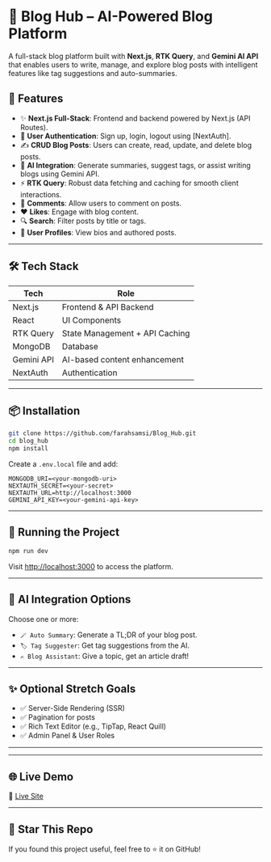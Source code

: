 # 📝 Blog Hub – AI-Powered Blog Platform

A full-stack blog platform built with **Next.js**, **RTK Query**, and **Gemini AI API** that enables users to write, manage, and explore blog posts with intelligent features like tag suggestions and auto-summaries.

## 🚀 Features

- ✨ **Next.js Full-Stack**: Frontend and backend powered by Next.js (API Routes).
- 🔐 **User Authentication**: Sign up, login, logout using [NextAuth].
- ✍️ **CRUD Blog Posts**: Users can create, read, update, and delete blog posts.
- 🧠 **AI Integration**: Generate summaries, suggest tags, or assist writing blogs using Gemini API.
- ⚡ **RTK Query**: Robust data fetching and caching for smooth client interactions.
- 💬 **Comments**: Allow users to comment on posts.
- ❤️ **Likes**: Engage with blog content.
- 🔍 **Search**: Filter posts by title or tags.
- 👤 **User Profiles**: View bios and authored posts.

---

## 🛠 Tech Stack

| Tech       | Role                           |
| ---------- | ------------------------------ |
| Next.js    | Frontend & API Backend         |
| React      | UI Components                  |
| RTK Query  | State Management + API Caching |
| MongoDB    | Database                       |
| Gemini API | AI-based content enhancement   |
| NextAuth   | Authentication                 |

---

## 📦 Installation

```bash
git clone https://github.com/farahsamsi/Blog_Hub.git
cd blog_hub
npm install
```

Create a `.env.local` file and add:

```env
MONGODB_URI=<your-mongodb-uri>
NEXTAUTH_SECRET=<your-secret>
NEXTAUTH_URL=http://localhost:3000
GEMINI_API_KEY=<your-gemini-api-key>
```

---

## 🧪 Running the Project

```bash
npm run dev
```

Visit [http://localhost:3000](http://localhost:3000) to access the platform.

---

## 🧠 AI Integration Options

Choose one or more:

- `🪄 Auto Summary`: Generate a TL;DR of your blog post.
- `🏷️ Tag Suggester`: Get tag suggestions from the AI.
- `✍️ Blog Assistant`: Give a topic, get an article draft!

---

## ✨ Optional Stretch Goals

- ✅ Server-Side Rendering (SSR)
- ✅ Pagination for posts
- ✅ Rich Text Editor (e.g., TipTap, React Quill)
- ✅ Admin Panel & User Roles

---

---

## 🌐 Live Demo

🔗 [Live Site](https://your-live-site-url.com)

---

## 🌟 Star This Repo

If you found this project useful, feel free to ⭐ it on GitHub!
